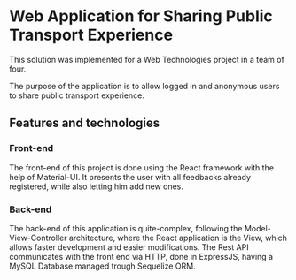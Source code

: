 # **Web Application for Sharing Public Transport Experience**

This solution was implemented for a Web Technologies project in a team of four.

The purpose of the application is to allow logged in and anonymous users to share public transport experience.

## Features and technologies

### Front-end

The front-end of this project is done using the React framework with the help of Material-UI. It presents the user with all feedbacks already registered, while also letting him add new ones.

### Back-end

The back-end of this application is quite-complex, following the Model-View-Controller architecture, where the React application is the View, which allows faster development and easier modifications. The Rest API communicates with the front end via HTTP, done in ExpressJS, having a MySQL Database managed trough Sequelize ORM.
